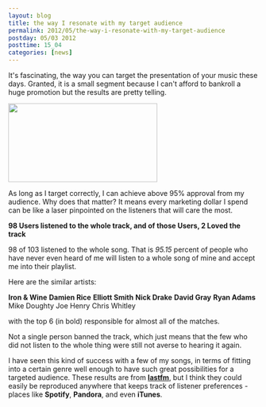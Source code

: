 ```yaml
---
layout: blog
title: the way I resonate with my target audience
permalink: 2012/05/the-way-i-resonate-with-my-target-audience
postday: 05/03 2012
posttime: 15_04
categories: [news]
---
```


It's fascinating, the way you can target the presentation of your music these days. Granted, it is a small segment because I can't afford to bankroll a huge promotion but the results are pretty telling.

<a href="http://blog.kristeraxel.com/wp-content/uploads/2012/05/marketing-screenshot.png"><img src="http://blog.kristeraxel.com/wp-content/uploads/2012/05/marketing-screenshot-300x158.png" alt="" title="marketing-screenshot" width="300" height="158" class="aligncenter size-medium wp-image-1852" /></a>

As long as I target correctly, I can achieve above 95% approval from my audience. Why does that matter? It means every marketing dollar I spend can be like a laser pinpointed on the listeners that will care the most.

<strong>98 Users listened to the whole track, and of those Users, 2 Loved the track</strong>

98 of 103 listened to the whole song. That is <em>95.15</em> percent of people who have never even heard of me will listen to a whole song of mine and accept me into their playlist.

Here are the similar artists:

<strong>Iron & Wine</strong>
<strong>Damien Rice</strong>
<strong>Elliott Smith</strong>
<strong>Nick Drake</strong>
<strong>David Gray</strong>
<strong>Ryan Adams</strong>
Mike Doughty
Joe Henry
Chris Whitley

with the top 6 (in bold) responsible for almost all of the matches.

Not a single person banned the track, which just means that the few who did not listen to the whole thing were still not averse to hearing it again.

I have seen this kind of success with a few of my songs, in terms of fitting into a certain genre well enough to have such great possibilities for a targeted audience. These results are from <a href="http://www.last.fm/music/Krister+Axel" target="_blank"><strong>lastfm</strong></a>, but I think they could easily be reproduced anywhere that keeps track of listener preferences - places like <strong>Spotify</strong>, <strong>Pandora</strong>, and even <strong>iTunes</strong>.
